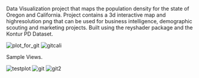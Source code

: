 Data Visualization project that maps the population density for the state of Oregon and California. Project contains a 3d interactive map 
and highresolution png that can be used for business intelligence, demographic scouting and marketing projects. Built using the reyshader package and the Kontur PD Dataset.

![plot_for_git](https://user-images.githubusercontent.com/114702251/217958315-d428fb2d-bfe1-473a-8917-bec1d0b37813.png)
![gitcali](https://user-images.githubusercontent.com/114702251/219807388-f30025ee-a498-4eff-bb20-7c18ccb8808f.png)


Sample Views.


![testplot](https://user-images.githubusercontent.com/114702251/217958467-7a1e394e-0a44-42cc-8a9b-9e14791cfea3.png)
![git](https://user-images.githubusercontent.com/114702251/217958623-05cab7de-412a-4198-afc6-0db4c1625ca4.png)
![git2](https://user-images.githubusercontent.com/114702251/217958637-f4596183-e5d4-40ee-9bf2-474df88e833d.png)
